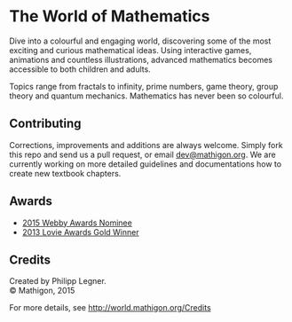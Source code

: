 # The World of Mathematics

Dive into a colourful and engaging world, discovering some of the most exciting and curious mathematical ideas. Using interactive games, animations and countless illustrations, advanced mathematics becomes accessible to both children and adults.

Topics range from fractals to infinity, prime numbers, game theory, group theory and quantum mechanics. Mathematics has never been so colourful.


## Contributing

Corrections, improvements and additions are always welcome. Simply fork this repo and send us a pull request, or email dev@mathigon.org. We are currently working on more detailed guidelines and documentations how to create new textbook chapters.


## Awards

* [2015 Webby Awards Nominee](http://www.webbyawards.com/winners/2015/websites/general-website/education/mathigon/)
* [2013 Lovie Awards Gold Winner](http://winners.lovieawards.eu/#!y=2013&wc=66&w=153)


## Credits

Created by Philipp Legner.  
&copy; Mathigon, 2015

For more details, see http://world.mathigon.org/Credits
